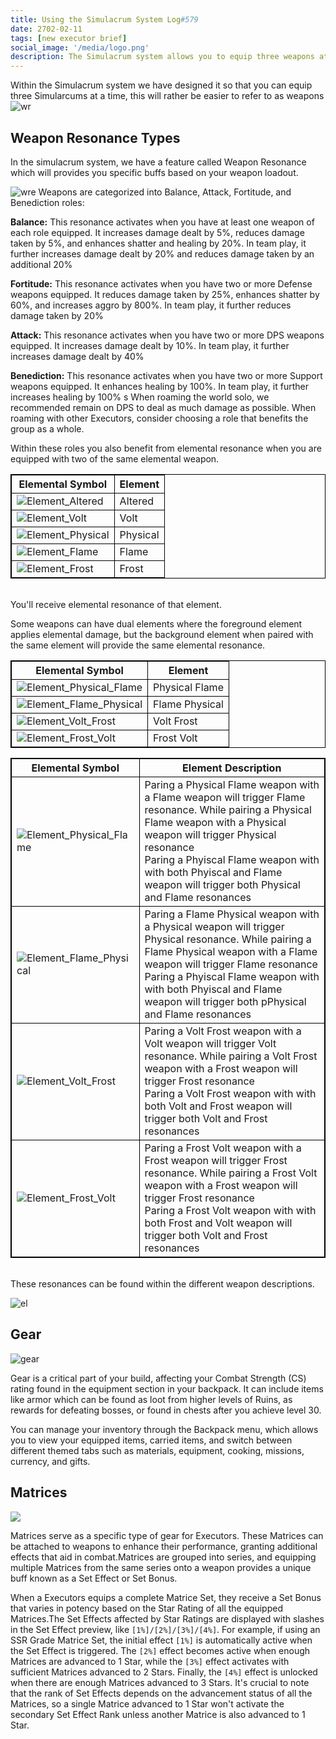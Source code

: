 ```yaml
---
title: Using the Simulacrum System Log#579
date: 2702-02-11
tags: [new executor brief]
social_image: '/media/logo.png'
description: The Simulacrum system allows you to equip three weapons at a time and provides buffs based on their role. You can use matrices and traits to further improve your roles depending on the situation, and your use of the Simulacrum system.
---
```

Within the Simulacrum system we have designed it so that you can equip three Simularcums at a time, this will rather be easier to refer to as weapons 
![wr](/media/wr.png)
## Weapon Resonance Types
In the simulacrum system, we have a feature called Weapon Resonance which will provides you specific buffs based on your weapon loadout. 

![wre](/media/wre.png)
Weapons are categorized into Balance, Attack, Fortitude, and Benediction roles:

**Balance:** This resonance activates when you have at least one weapon of each role equipped. It increases damage dealt by 5%, reduces damage taken by 5%, and enhances shatter and healing by 20%. In team play, it further increases damage dealt by 20% and reduces damage taken by an additional 20%​​

**Fortitude:** This resonance activates when you have two or more Defense weapons equipped. It reduces damage taken by 25%, enhances shatter by 60%, and increases aggro by 800%. In team play, it further reduces damage taken by 20%​​

**Attack:** This resonance activates when you have two or more DPS weapons equipped. It increases damage dealt by 10%. In team play, it further increases damage dealt by 40%​

**Benediction:** This resonance activates when you have two or more Support weapons equipped. It enhances healing by 100%. In team play, it further increases healing by 100%​​
s
When roaming the world solo, we recommended remain on DPS to deal as much damage as possible. When roaming with other Executors, consider choosing a role that benefits the group as a whole.

Within these roles you also benefit from elemental resonance when you are equipped with two of the same elemental weapon.

<style>
table {
    border-collapse: collapse;
}
table, th, td {
   border: 1.5px solid black;
}
blockquote {
    border-left: solid blue;
    padding-left: 10px;
}
</style>

| Elemental Symbol                                 | Element     |
|----------------------------------------|----------|
| ![Element_Altered](/media/Element_Altered.png) | Altered  |
| ![Element_Volt](/media/Element_Volt.png)       | Volt     |
| ![Element_Physical](/media/Element_Physical.png) | Physical |
| ![Element_Flame](/media/Element_Flame.png)       | Flame    |
| ![Element_Frost](/media/Element_Frost.png)       | Frost    |

</br>
You'll receive elemental resonance of that element.
</br>

Some weapons can have dual elements where the foreground element applies elemental damage, but the background element when paired with the same element will provide the same elemental resonance.

| Elemental Symbol                                 | Element     |
|----------------------------------------|----------|
| ![Element_Physical_Flame](/media/Element_PhysicalFlame.png)       | Physical Flame    |
| ![Element_Flame_Physical](/media/Element_FlamePhysical.png) | Flame Physical |
| ![Element_Volt_Frost](/media/Element_VoltFrost.png)       | Volt Frost   |
| ![Element_Frost_Volt](/media/Element_FrostVolt.png)       | Frost Volt   |

| Elemental Symbol                                 | Element Description    |
|----------------------------------------|----------|
| ![Element_Physical_Flame](/media/Element_PhysicalFlame.png)       | Paring a Physical Flame weapon with a Flame weapon will trigger Flame resonance. While pairing a Physical Flame weapon with a Physical  weapon will trigger Physical resonance  </br> Paring a Phyiscal Flame weapon with with both Phyiscal and Flame weapon will trigger both Physical and Flame resonances  |
| ![Element_Flame_Physical](/media/Element_FlamePhysical.png)       | Paring a  Flame Physical weapon with a Physical weapon will trigger Physical resonance. While pairing a Flame Physical weapon with a Flame  weapon will trigger Flame resonance  </br> Paring a Phyiscal Flame weapon with with both Phyiscal and Flame weapon will trigger both pPhysical and Flame resonances|
| ![Element_Volt_Frost](/media/Element_VoltFrost.png)       | Paring a Volt Frost weapon with a Volt weapon will trigger Volt resonance. While pairing a Volt Frost weapon with a Frost weapon will trigger Frost resonance  </br> Paring a Volt Frost weapon with with both Volt and Frost weapon will trigger both Volt and Frost resonances  |
| ![Element_Frost_Volt](/media/Element_FrostVolt.png)       | Paring a Frost Volt weapon with a Frost weapon will trigger Frost resonance. While pairing a Frost Volt weapon with a Frost  weapon will trigger Frost resonance  </br> Paring a Frost Volt weapon with with both Frost and Volt weapon will trigger both Volt and Frost resonances   |

</br> 
These resonances can be found within the different weapon descriptions.
</br> 

![el](/media/el.png)


## Gear

![gear](/media/gear.jpg)

Gear is a critical part of your build, affecting your Combat Strength (CS) rating found in the equipment section in your backpack. It can include items like armor which can be found as loot from higher levels of Ruins, as rewards for defeating bosses, or found in chests after you achieve level 30.

You can manage your inventory through the Backpack menu, which allows you to view your equipped items, carried items, and switch between different themed tabs such as materials, equipment, cooking, missions, currency, and gifts.

## Matrices 


![](https://telegra.ph/file/d188583ef4e4fc96c8e0e.png)

Matrices serve as a specific type of gear for Executors. These Matrices can be attached to weapons to enhance their performance, granting additional effects that aid in combat.Matrices are grouped into series, and equipping multiple Matrices from the same series onto a weapon provides a unique buff known as a Set Effect or Set Bonus.

When a Executors equips a complete Matrice Set, they receive a Set Bonus that varies in potency based on the Star Rating of all the equipped Matrices.The Set Effects affected by Star Ratings are displayed with slashes in the Set Effect preview, like `[1%]/[2%]/[3%]/[4%]`. For example, if using an SSR Grade Matrice Set, the initial effect `[1%]` is automatically active when the Set Effect is triggered. The `[2%]` effect becomes active when enough Matrices are advanced to 1 Star, while the `[3%]` effect activates with sufficient Matrices advanced to 2 Stars. Finally, the `[4%]` effect is unlocked when there are enough Matrices advanced to 3 Stars. It's crucial to note that the rank of Set Effects depends on the advancement status of all the Matrices, so a single Matrice advanced to 1 Star won't activate the secondary Set Effect Rank unless another Matrice is also advanced to 1 Star.
